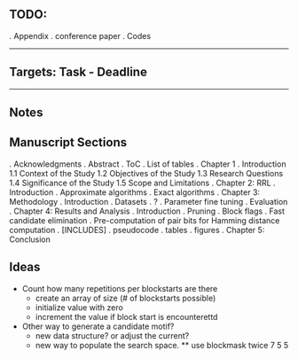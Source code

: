 ## TODO:

. Appendix
	. conference paper
	. Codes

-------------------------------------------------
## Targets: Task - Deadline


--------------------------------------------------
## Notes

## Manuscript Sections
. Acknowledgments
. Abstract
. ToC
. List of tables
. Chapter 1
	. Introduction
		1.1 Context of the Study
		1.2 Objectives of the Study
		1.3 Research Questions
		1.4 Significance of the Study
		1.5 Scope and Limitations
. Chapter 2: RRL
	. Introduction
	. Approximate algorithms
	. Exact algorithms
. Chapter 3: Methodology
	. Introduction
	. Datasets
	. ?
	. Parameter fine tuning
	. Evaluation
. Chapter 4: Results and Analysis
	. Introduction
	. Pruning 
	. Block flags
	. Fast candidate elimination
	. Pre-computation of pair bits for Hamming distance computation
	. [INCLUDES]
		. pseudocode
		. tables
		. figures
. Chapter 5: Conclusion

## Ideas
* Count how many repetitions per blockstarts are there
	- create an array of size (# of blockstarts possible)
	- initialize value with zero
	- increment the value if block start is encounterettd
* Other way to generate a candidate motif?
	- new data structure? or adjust the current?
	- new way to populate the search space.
	** use blockmask twice 7 5 5  